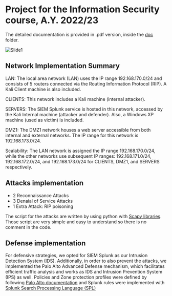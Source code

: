 # Project for the Information Security course, A.Y. 2022/23

The detailed documentation is provided in .pdf version, inside the [doc](https://github.com/Ska-p/InfoSec/tree/main/doc) folder.

![Slide1](https://github.com/Ska-p/InfoSec/assets/102731992/8eed5ff8-af7b-41ef-bb1a-bb8affcb01e8)

## Network Implementation Summary

LAN: The local area network (LAN) uses the IP range 192.168.170.0/24 and consists of 5 routers connected via the Routing Information Protocol (RIP). A Kali Client machine is also included.

CLIENTS: This network includes a Kali machine (internal attacker).

SERVERS: The SIEM Splunk service is hosted in this network, accessed by the Kali Internal machine (attacker and defender). Also, a Windows XP machine (used as victim) is included.

DMZ1: The DMZ1 network houses a web server accessible from both internal and external networks. The IP range for this network is 192.168.173.0/24.

Scalability: The LAN network is assigned the IP range 192.168.170.0/24, while the other networks use subsequent IP ranges: 192.168.171.0/24, 192.168.172.0/24, and 192.168.173.0/24 for CLIENTS, DMZ1, and SERVERS respectively.

## Attacks implementation

+ 2 Reconnaissance Attacks
+ 3 Denaial of Service Attacks
+ 1 Extra Attack: RIP poisoning

The script for the attacks are written by using python with [Scapy libraries](https://scapy.readthedocs.io/en/latest/introduction.html). Those script are very simple and easy to understand so there is no comment in the code.

## Defense implementation

For defensive strategies, we opted for SIEM Splunk as our Intrusion Detection System (IDS). Additionally, in order to also prevent the attacks, we implemented the Palo Alto Advanced Defense mechanism, which facilitates efficient traffic analysis and works as IDS and Intrusion Prevention System (IPS) as well. Policies and Zone protection profiles were defined by following [Palo Alto documentation](https://docs.paloaltonetworks.com/content/dam/techdocs/en_US/pdf/pan-os/9-1/pan-os-web-interface-help/pan-os-web-interface-help.pdf) and Splunk rules were implemented with [Splunk Search Processing Language (SPL)](https://docs.splunk.com/Documentation/Splunk/latest/SearchTutorial/Usethesearchlanguage)
